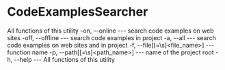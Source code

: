 # CodeExamplesSearcher
All functions of this utility
 -on,  --online --- search code examples on web sites
 -off,  --offline --- search code examples in project
 -a,  --all --- search code examples on web sites and in project
 -f,  --file[[=\s]<file_name>] --- function name
 -p,  --path[[=\s]<path_name>] --- name of the project root
 -h,  --help --- All functions of this utility

